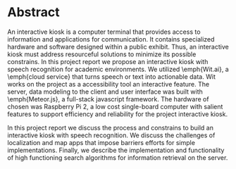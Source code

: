 # Abstract

An interactive kiosk is a computer terminal that provides access to information and applications for communication.
It contains specialized hardware and software designed within a public exhibit.
Thus, an interactive kiosk must address resourceful solutions to minimize its possible constrains.
In this project report we propose an interactive kiosk with speech recognition for academic environments.
We utilized \emph{Wit.ai}, a \emph{cloud service} that turns speech or text into actionable data.
Wit works on the project as a accessibility tool an interactive feature.
The server, data modeling to the client and user interface was built with \emph{Meteor.js}, a full-stack javascript framework.
The hardware of chosen was Raspberry Pi 2, a low cost single-board computer with salient features to support efficiency and reliability for the project interactive kiosk.

In this project report we discuss the process and constrains to build an interactive kiosk with speech recognition.
We discuss the challenges of localization and map apps that impose barriers efforts for simple implementations.
Finally, we describe the implementation and functionality of high functioning search algorithms for information retrieval on the server.
